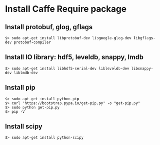 # Install Caffe Require package

## Install protobuf, glog, gflags
```
$> sudo apt-get install libprotobuf-dev libgoogle-glog-dev libgflags-dev protobuf-compiler
```

## Install IO library: hdf5, leveldb, snappy, lmdb
```
$> sudo apt-get install libhdf5-serial-dev libleveldb-dev libsnappy-dev liblmdb-dev
```

## Install pip
```
$> sudo apt-get install python-pip
$> curl "https://bootstrap.pypa.io/get-pip.py" -o "get-pip.py"
$> sudo python get-pip.py
$> pip -V
```

## Install scipy
```
$> sudo apt-get install python-scipy